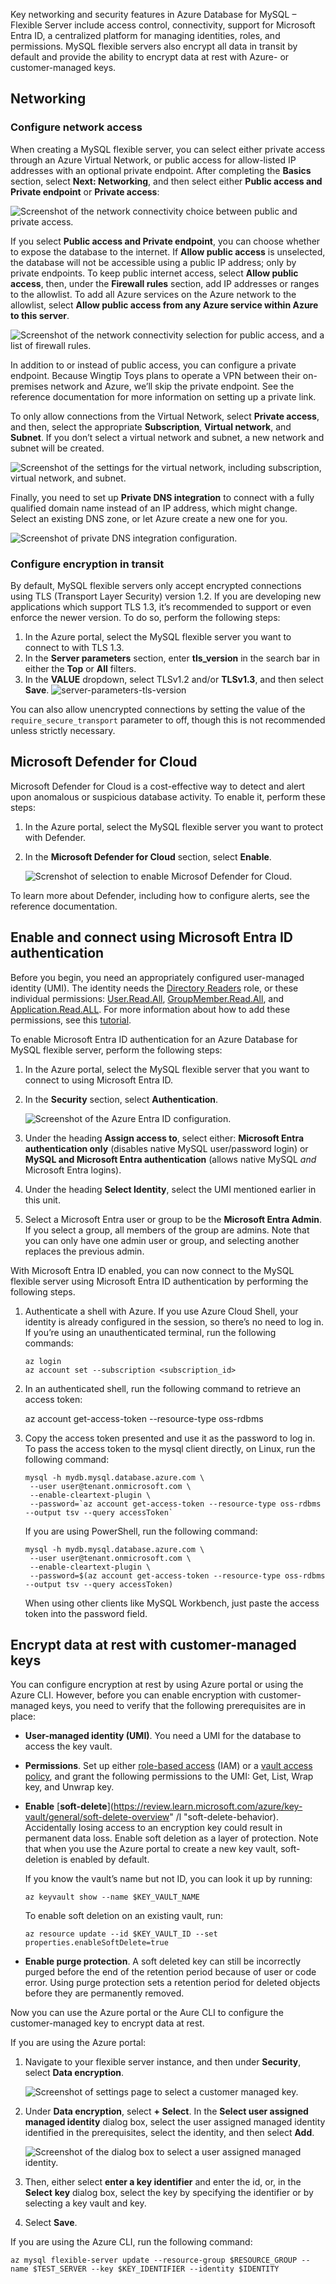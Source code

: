 Key networking and security features in Azure Database for MySQL – Flexible Server include access control, connectivity, support for Microsoft Entra ID, a centralized platform for managing identities, roles, and permissions. MySQL flexible servers also encrypt all data in transit by default and provide the ability to encrypt data at rest with Azure- or customer-managed keys. 

## Networking

### Configure network access

When creating a MySQL flexible server, you can select either private access through an Azure Virtual Network, or public access for allow-listed IP addresses with an optional private endpoint. After completing the **Basics** section, select **Next: Networking**, and then select either **Public access and Private endpoint** or **Private access**: 

![Screenshot of the network connectivity choice between public and private access.](../media/networking-connectivity-public-private.png)

If you select **Public access and Private endpoint**, you can choose whether to expose the database to the internet. If **Allow public access** is unselected, the database will not be accessible using a public IP address; only by private endpoints. To keep public internet access, select **Allow public access**, then, under the **Firewall rules** section, add IP addresses or ranges to the allowlist. To add all Azure services on the Azure network to the allowlist, select **Allow public access from any Azure service within Azure to this server**. 

![Screenshot of the network connectivity selection for public access, and a list of firewall rules.](../media/networking-connectivity-public-access-firewalls.png)

In addition to or instead of public access, you can configure a private endpoint. Because Wingtip Toys plans to operate a VPN between their on-premises network and Azure, we’ll skip the private endpoint. See the reference documentation for more information on setting up a private link. 

To only allow connections from the Virtual Network, select **Private access**, and then, select the appropriate **Subscription**, **Virtual network**, and **Subnet**. If you don’t select a virtual network and subnet, a new network and subnet will be created. 

![Screenshot of the settings for the virtual network, including subscription, virtual network, and subnet.](../media/networking-virtual-network-subnet.png)

Finally, you need to set up **Private DNS integration** to connect with a fully qualified domain name instead of an IP address, which might change. Select an existing DNS zone, or let Azure create a new one for you. 

![Screenshot of private DNS integration configuration.](../media/networking-private-dns-integration.png)

### Configure encryption in transit

By default, MySQL flexible servers only accept encrypted connections using TLS (Transport Layer Security) version 1.2. If you are developing new applications which support TLS 1.3, it’s recommended to support or even enforce the newer version. To do so, perform the following steps: 

1. In the Azure portal, select the MySQL flexible server you want to connect to with TLS 1.3. 
2. In the **Server parameters** section, enter **tls_version** in the search bar in either the **Top** or **All** filters. 
3. In the **VALUE** dropdown, select TLSv1.2 and/or **TLSv1.3**, and then select **Save**. 
   ![server-parameters-tls-version](../media/server-parameters-tls-version.png)

You can also allow unencrypted connections by setting the value of the `require_secure_transport` parameter to off, though this is not recommended unless strictly necessary. 

## Microsoft Defender for Cloud

Microsoft Defender for Cloud is a cost-effective way to detect and alert upon anomalous or suspicious database activity. To enable it, perform these steps: 

1. In the Azure portal, select the MySQL flexible server you want to protect with Defender. 

2. In the **Microsoft Defender for Cloud** section, select **Enable**. 

   ![Screnshot of selection to enable Microsof Defender for Cloud.](../media/enable-microsoft-defender.png)

To learn more about Defender, including how to configure alerts, see the reference documentation. 

## Enable and connect using Microsoft Entra ID authentication 

Before you begin, you need an appropriately configured user-managed identity (UMI). The identity needs the [Directory Readers](https://review.learn.microsoft.com/azure/active-directory/roles/permissions-reference#directory-readers) role, or these individual permissions: [User.Read.All](https://review.learn.microsoft.com/graph/permissions-reference#user-permissions), [GroupMember.Read.All](https://review.learn.microsoft.com/graph/permissions-reference#group-permissions), and [Application.Read.ALL](https://review.learn.microsoft.com/graph/permissions-reference#application-resource-permissions). For more information about how to add these permissions, see this [tutorial](https://review.learn.microsoft.com/azure/mysql/flexible-server/how-to-azure-ad#grant-permissions-to-user-assigned-managed-identity).

To enable Microsoft Entra ID authentication for an Azure Database for MySQL flexible server, perform the following steps: 

1. In the Azure portal, select the MySQL flexible server that you want to connect to using Microsoft Entra ID. 

2. In the **Security** section, select **Authentication**. 

   ![Screenshot of the Azure Entra ID configuration.](../media/azure-entra-id-configuration.png)

3. Under the heading **Assign access to**, select either: **Microsoft Entra authentication only** (disables native MySQL user/password login) or **MySQL and Microsoft Entra authentication** (allows native MySQL *and* Microsoft Entra logins). 

4. Under the heading **Select Identity**, select the UMI mentioned earlier in this unit. 

5. Select a Microsoft Entra user or group to be the **Microsoft Entra Admin**. If you select a group, all members of the group are admins. Note that you can only have one admin user or group, and selecting another replaces the previous admin. 

With Microsoft Entra ID enabled, you can now connect to the MySQL flexible server using Microsoft Entra ID authentication by performing the following steps. 

1. Authenticate a shell with Azure. If you use Azure Cloud Shell, your identity is already configured in the session, so there’s no need to log in. If you’re using an unauthenticated terminal, run the following commands:  
   ```shell
   az login 
   az account set --subscription <subscription_id> 
   ```

2. In an authenticated shell, run the following command to retrieve an access token: 

   az account get-access-token --resource-type oss-rdbms 

3. Copy the access token presented and use it as the password to log in. To pass the access token to the mysql client directly, on Linux, run the following command: 

   ```shell
   mysql -h mydb.mysql.database.azure.com \ 
    --user user@tenant.onmicrosoft.com \ 
    --enable-cleartext-plugin \ 
    --password=`az account get-access-token --resource-type oss-rdbms --output tsv --query accessToken`
   ```

   If you are using PowerShell, run the following command: 
   
   ```shell
   mysql -h mydb.mysql.database.azure.com \ 
    --user user@tenant.onmicrosoft.com \ 
    --enable-cleartext-plugin \ 
    --password=$(az account get-access-token --resource-type oss-rdbms --output tsv --query accessToken) 
   ```

   When using other clients like MySQL Workbench, just paste the access token into the password field. 


## Encrypt data at rest with customer-managed keys

You can configure encryption at rest by using Azure portal or using the Azure CLI. However, before you can enable encryption with customer-managed keys, you need to verify that the following prerequisites are in place: 

- **User-managed identity (UMI)**. You need a UMI for the database to access the key vault. 

- **Permissions**. Set up either [role-based access](https://review.learn.microsoft.com/azure/role-based-access-control/overview) (IAM) or a [vault access policy](https://review.learn.microsoft.com/azure/key-vault/general/assign-access-policy), and grant the following permissions to the UMI: Get, List, Wrap key, and Unwrap key. 

- **Enable** [**soft-delete**](https://review.learn.microsoft.com/azure/key-vault/general/soft-delete-overview" /l "soft-delete-behavior). Accidentally losing access to an encryption key could result in permanent data loss. Enable soft deletion as a layer of protection. Note that when you use the Azure portal to create a new key vault, soft-deletion is enabled by default. 

  If you know the vault’s name but not ID, you can look it up by running: 

  ```shell
  az keyvault show --name $KEY_VAULT_NAME 
  ```

  To enable soft deletion on an existing vault, run: 

  ```shell 
  az resource update --id $KEY_VAULT_ID --set properties.enableSoftDelete=true
  ```

- **Enable purge protection**. A soft deleted key can still be incorrectly purged before the end of the retention period because of user or code error. Using purge protection sets a retention period for deleted objects before they are permanently removed. 

Now you can use the Azure portal or the Aure CLI to configure the customer-managed key to encrypt data at rest. 

If you are using the Azure portal: 

1. Navigate to your flexible server instance, and then under **Security**, select **Data encryption**.

   ![Screenshot of settings page to select a customer managed key.](../media/3-mysql-data-encryption.png)

2. Under **Data encryption**, select **+ Select**. In the **Select user assigned managed identity** dialog box, select the user assigned managed identity identified in the prerequisites, select the identity, and then select **Add**.

   ![Screenshot of the dialog box to select a user assigned managed identity.](../media/4-mysql-assigned-managed-identity-demo-umi.png)

3. Then, either select **enter a key identifier** and enter the id, or, in the **Select** **key** dialog box, select the key by specifying the identifier or by selecting a key vault and key. 

4. Select **Save**. 

If you are using the Azure CLI, run the following command: 

```shell
az mysql flexible-server update --resource-group $RESOURCE_GROUP --name $TEST_SERVER --key $KEY_IDENTIFIER --identity $IDENTITY 
```
